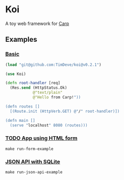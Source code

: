 # Koi

A toy web framework for [Carp](https://github.com/carp-lang/Carp)

## Examples

### [Basic](./examples/simple)

```clojure
(load "git@github.com:TimDeve/koi@v0.2.1")

(use Koi)

(defn root-handler [req]
  (Res.send (HttpStatus.Ok)
            @"text/plain"
            @"Hello from Carp!"))

(defn routes []
  [(Route.init (HttpVerb.GET) @"/" root-handler)])

(defn main []
  (serve "localhost" 8080 (routes)))
```

### [TODO App using HTML form](./examples/todos-form)

```
make run-form-example
```

### [JSON API with SQLite](./examples/notes-json-api)

```
make run-json-api-example
```
